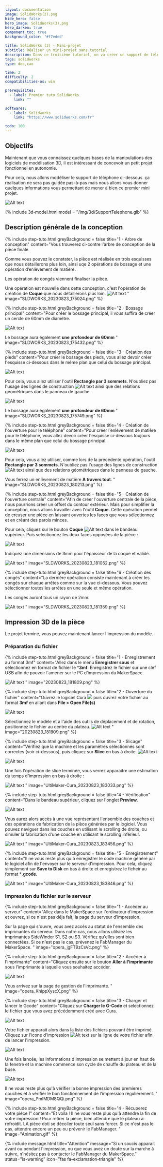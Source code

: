```yaml
---
layout: documentation
image: SolidWorks(3).png
hide_hero: false
hero_image: SolidWorks(3).png
hero_darken: true
component_toc: true
background_color: '#f7eded'

title: SolidWorks (3) - Mini-projet
subtitle: Réaliser un mini-projet sans tutoriel
description: Dans ce troisième tutoriel, on va créer un support de téléphone simple afin de pouvoir ensuite l'imprimer en 3D.
tags: solidworks
type: doc,cao

time: 2
difficulty: 2
compatibilities-os: win

prerequisites:
  - label: Premier tuto SolidWorks
    link: ""

softwares: 
  - label: Solidworks
    link: "https://www.solidworks.com/fr"

todo: 100
---
```


## Objectifs

Maintenant que vous connaissez quelques bases de la manipulations des logiciels de modélisation 3D, il est intéressant de concevoir un petit projet fonctionnel en autonomie. 

Pour cela, nous allons modéliser le support de téléphone ci-dessous. ça réalisation ne sera pas guidée pas-à-pas mais nous allons vous donner quelques informations vous permettant de mener à bien ce premier mini projet.

![Alt text](SLDWORKS_20230823_174336.png)

{% include 3d-model.html model = "/img/3d/SupportTelephone.glb" %}

## Description générale de la conception

{% include step-tuto.html 
greyBackground = false
title="1 - Arbre de conception"
content="Vous trouverez ci-contre l'arbre de conception de la pièce finale. 

Comme vous pouvez le constater, la pièce est réalisée en trois esquisses que nous détaillerons plus loin, ainsi uqe 2 opérations de bossage et une opération d’enlèvement de matière.

Les opération de congés viennent finaliser la pièce. 

Une opération est nouvelle dans cette conception, c'est l'opération de création de **Coque** que nous détaillerons plus loin. ![Alt text](SLDWORKS_20230823_175259.png)
" 
image="SLDWORKS_20230823_175024.png" %}

{% include step-tuto.html 
greyBackground = false
title="2 - Bossage principal"
content="Pour créer le bossage principal, il vous suffira de créer un cercle de 60mm de diamètre.

![Alt text](SLDWORKS_20230823_175557.png)

Le bossage aura également **une profondeur de 60mm**
" 
image="SLDWORKS_20230823_175432.png" %}

{% include step-tuto.html 
greyBackground = false
title="3 - Création des pieds"
content="Pour créer le bossage des pieds, vous allez devoir créer l'esquisse ci-dessous dans le même plan que celui du bossage principal.

![Alt text](SLDWORKS_20230823_175827.png)

Pour cela, vous allez utiliser l'outil **Rectangle par 3 sommets**. N'oubliez pas l'usage des lignes de construction ![Alt text](20230823_180030.png) ainsi que des relations géométriques dans le panneau de gauche.

![Alt text](20230823_175852.png)

Le bossage aura également **une profondeur de 60mm**
" 
image="SLDWORKS_20230823_175749.png" %}

{% include step-tuto.html 
greyBackground = false
title="4 - Création de l'ouverture pour le téléphone"
content="Pour créer l’enlèvement de matière pour le téléphone, vous allez devoir créer l'esquisse ci-dessous toujours dans le même plan que celui du bossage principal.

![Alt text](SLDWORKS_20230823_180331.png)

Pour cela, vous allez utiliser, comme lors de la précédente opération, l'outil **Rectangle par 3 sommets**. N'oubliez pas l'usage des lignes de construction ![Alt text](20230823_180030.png) ainsi que des relations géométriques dans le panneau de gauche.

Vous ferrez un enlèvement de matière **A travers tout**.
" 
image="SLDWORKS_20230823_180213.png" %}

{% include step-tuto.html 
greyBackground = false
title="5 - Création de l'ouverture centrale"
content="Afin de créer l'ouverture centrale de la pièce, nous pourrions créer un offset du contour extérieur. Mais pour simplifier la conception, nous allons travailler avec l'outil **Coque**. Cette opération permet de creuser une pièce en laissant ouvertes les faces que vous sélectionnez et en créant des parois minces.

Pour cela, cliquez sur le bouton **Coque** ![Alt text](SLDWORKS_20230823_180819.png) dans le bandeau supérieur. Puis selectionnez les deux faces opposées de la pièce :

![Alt text](SLDWORKS_20230823_180854.png)

Indiquez une dimensions de 3mm pour l'épaisseur de la coque et valide. 

![Alt text](SLDWORKS_20230823_181021.png)
" 
image="SLDWORKS_20230823_181052.png" %}

{% include step-tuto.html 
greyBackground = false
title="6 - Création des congés"
content="La dernière opération consiste maintenant à créer les congés sur chaque arrêtes comme sur la vue ci-dessous. Vous pouvez sélectionner toutes les arrêtes en une seule et même opération. 

Les congés auront tous un rayon de 2mm.

![Alt text](SLDWORKS_20230823_181342.png)
" 
image="SLDWORKS_20230823_181359.png" %}

## Impression 3D de la pièce

Le projet terminé, vous pouvez maintenant lancer l'impression du modèle.

### Préparation du fichier

{% include step-tuto.html 
greyBackground = false
title="1 - Enregistrement au format 3mf"
content="Allez dans le menu **Enregistrer sous** et sélectionnez en format de fichier le ***3mf**. Enregistrez le fichier sur une clef USB afin de pouvoir l'amener sur le PC d’impression du MakerSpace.

![Alt text](SLDWORKS_20230823_181622.png)
"
image="20230823_181809.png" %}

{% include step-tuto.html 
greyBackground = false
title="2 - Ouverture du fichier"
content="Ouvrez le logiciel Cura ![](20230823_182215.png) puis ouvrez votre fichier au format **3mf** en allant dans **File > Open File(s)**

![Alt text](UltiMaker-Cura_20230823_182245.png)

Sélectionnez le modèle et à l'aide des outils de déplacement et de rotation, positionnez le fichier au centre du plateau.
![Alt text](UltiMaker-Cura_20230823_182606.gif)
"
image="20230823_181809.png" %}

{% include step-tuto.html 
greyBackground = false
title="3 - Slicage"
content="Vérifiez que la machine et les paramètres sélectionnés sont correctes (voir ci-dessous), puis cliquez sur **Slice** en bas à droite. ![Alt text](UltiMaker-Cura_20230823_182901.png)

![Alt text](UltiMaker-Cura_20230823_182712.png)

Une fois l'opération de slice terminée, vous verrez apparaitre une estimation du temps d'impression en bas à droite :

![Alt text](UltiMaker-Cura_20230823_182943.png)
"
image="UltiMaker-Cura_20230823_183033.png" %}

{% include step-tuto.html 
greyBackground = false
title="4 - Vérification"
content="Dans le bandeau supérieur, cliquez sur l'onglet **Preview**. 

![Alt text](UltiMaker-Cura_20230823_183117.png)

Vous aurez alors accès à une vue représentant l'ensemble des couches et des opérations de fabrication de la pièce générées par le logiciel. Vous pouvez naviguer dans les couches en utilisant le scrolling de droite, ou simuler la fabrication d'une couche en utilisant le scrolling inférieur.

![Alt text](UltiMaker-Cura_20230823_183422.gif)
"
image="UltiMaker-Cura_20230823_183456.png" %}

{% include step-tuto.html 
greyBackground = false
title="5 - Enregistrement"
content="Il ne vous reste plus qu'à enregistrer le code machine généré par le logiciel afin de l'envoyer sur le serveur d'impression. Pour cela, cliquez simplement sur **Save to Disk** en bas à droite et enregistrez le ficheir au format ***.gcode**.

![Alt text](UltiMaker-Cura_20230823_183709.png)
"
image="UltiMaker-Cura_20230823_183846.png" %}

### Impression du fichier sur le serveur

{% include step-tuto.html 
greyBackground = false
title="1 - Accéder au serveur"
content="Allez dans le MakerSpace sur l'ordinateur d'impression et ouvrez, si ce n'est pas déja fait, la page du serveur d'impression.

Sur la page qui s'ouvre, vous avez accés au statut de l'ensemble des imprimantes du serveur. Dans notre cas, nous allons utilsiez les imprimantes SideWinder S1, S2 ou S3. Vérifiez qu'elles sont bien connectées. Si ce n'est pas le cas, prévenez le FabManager du MakerSpace.
"
image="opera_jgFT9zCsVc.png" %}

{% include step-tuto.html 
greyBackground = false
title="2 - Accéder à l'imprimante"
content="Cliquez ensuite sur le bouton **Aller à l'imprimante** sous l'imprimante à laquelle vous souhaitez accéder.

![Alt text](opera_AQgVbCvl0a.png)

Vous arrivez sur la page de gestion de l'imprimante. 
"
image="opera_KhippXyscX.png" %}

{% include step-tuto.html 
greyBackground = false
title="3 - Charger et lancer le Gcode"
content="Cliquez sur **Charger le G-Code** et selectionnez le fichier que vous avez précédemment créé avec Cura. 

![Alt text](opera_rqZdnGHzrr.png)

Votre fichier apparait alors dans la liste des fichiers pouvant être imprimé. Cliquez sur l'icone d'impression ![Alt text](opera_e3NAHhE1VJ.png) sur la ligne de votre fichier afin de lancer l'impression.

![Alt text](opera_AuKRv4tlRt.png)

Une fois lancée, les informations d'impression se mettent à jour en haut de la fenetre et la machine commence son cycle de chauffe du plateau et de la buse.

![Alt text](opera_TyOjruQrHo.png)

Il ne vous reste plus qu'à vérifier la bonne impression des premieres couches et à vérifier le bon fonctionnement de l'impression règulierement. 
"
image="opera_PmIMDM8QQi.png" %}

{% include step-tuto.html 
greyBackground = false
title="4 - Récuperez votre pièce !"
content="Et voila ! Il ne vous reste plus qu'à attendre la fin de votre impression ! Pour retirer la pièce, bien attendre que le plateau ai refroidit. LA pièce doti se décoller toute seul sans forcer. Si ce n'est pas le cas, attendre encore un peu ou prévenir le FabManager.
"
image="Animation.gif" %}

{% include message.html title="Attention" 
message="Si un soucis apparait avant ou pendant l'impression, ou que vous avez un doute sur la marche à suivre, n'hésitez pas à contacter le FabManager du MakerSpace." 
status="is-warning"
icon="fas fa-exclamation-triangle" %}